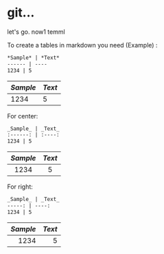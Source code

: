 # git...
let's go. now1 temml

To create a tables in markdown you need (Example) :
````markdown
*Sample* | *Text*
------ | ----
1234 | 5
````

_Sample_ | _Text_
------ | ----
1234 | 5

For center:
````markdown
_Sample_ | _Text_
:------: | :----:
1234 | 5
````

_Sample_ | _Text_
:------: | :----:
1234 | 5

For right:
````markdown
_Sample_ | _Text_
-----: | ----:
1234 | 5
````

_Sample_ | _Text_
------: | ----:
1234 | 5
